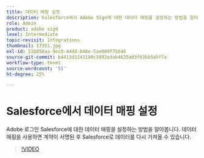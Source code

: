 ```yaml
---
title: 데이터 매핑 설정
description: Salesforce에서 Adobe Sign에 대한 데이터 매핑을 설정하는 방법을 알아봅니다
role: Admin
product: adobe sign
level: Intermediate
topic-revisit: Integrations
thumbnail: 17351.jpg
exl-id: 52b858aa-9ec9-44dd-b48e-5ae009f75846
source-git-commit: b4413d3243190c5892a3ab4635ad3f03bb5a5f7a
workflow-type: tm+mt
source-wordcount: '51'
ht-degree: 25%

---
```


# Salesforce에서 데이터 매핑 설정

Adobe 로그인 Salesforce에 대한 데이터 매핑을 설정하는 방법을 알아봅니다. 데이터 매핑을 사용하면 계약이 서명된 후 Salesforce로 데이터를 다시 가져올 수 있습니다.

>[!VIDEO](https://video.tv.adobe.com/v/17351?hidetitle=true)
